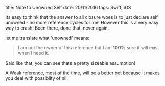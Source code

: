 title: Note to Unowned Self 
date: 20/11/2016
tags: Swift; iOS

Its easy to think that the answer to all closure woes is to just declare self unowned - no more reference cycles for me!
However this is a very easy way to crash! Been there, done that, never again. 

let me translate what 'unowned' means: 

> I am not the owner of this reference but I am __100%__ sure it will exist when I need it.

Said like that, you can see thats a pretty sizeable assumption! 

A Weak reference, most of the time, will be a better bet because it makes you deal with possiblity of nil. 


